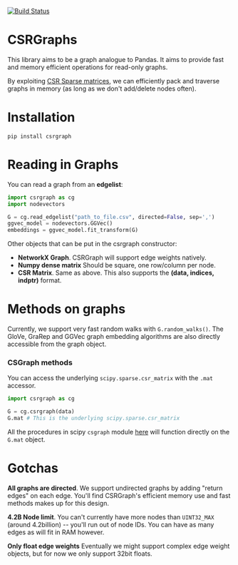 [![Build Status](https://travis-ci.com/VHRanger/CSRGraph.svg?branch=master)](https://travis-ci.com/VHRanger/CSRGraph)


# CSRGraphs

This library aims to be a graph analogue to Pandas. It aims to provide fast and memory efficient operations for read-only graphs.

By exploiting [CSR Sparse matrices](https://en.wikipedia.org/wiki/Sparse_matrix#Compressed_sparse_row_(CSR,_CRS_or_Yale_format)), we can efficiently pack and traverse graphs in memory (as long as we don't add/delete nodes often).

# Installation

`pip install csrgraph`

# Reading in Graphs

You can read a graph from an **edgelist**:

```python
import csrgraph as cg
import nodevectors

G = cg.read_edgelist("path_to_file.csv", directed=False, sep=',')
ggvec_model = nodevectors.GGVec() 
embeddings = ggvec_model.fit_transform(G)
```

Other objects that can be put in the csrgraph constructor:

- **NetworkX Graph**. CSRGraph will support edge weights natively.
- **Numpy dense matrix** Should be square, one row/column per node.
- **CSR Matrix**. Same as above. This also supports the **(data, indices, indptr)** format.

# Methods on graphs

Currently, we support very fast random walks with `G.random_walks()`. The GloVe, GraRep and GGVec graph embedding algorithms are also directly accessible from the graph object.

### CSGraph methods

You can access the underlying `scipy.sparse.csr_matrix` with the `.mat` accessor.

```python
import csrgraph as cg

G = cg.csrgraph(data)
G.mat # This is the underlying scipy.sparse.csr_matrix
```

All the procedures in scipy `csgraph` module [here](https://docs.scipy.org/doc/scipy/reference/sparse.csgraph.html) will function directly on the `G.mat` object.

# Gotchas

**All graphs are directed**. We support undirected graphs by adding "return edges" on each edge. You'll find CSRGraph's efficient memory use and fast methods makes up for this design.

**4.2B Node limit**. You can't currently have more nodes than `UINT32_MAX` (around 4.2billion) -- you'll run out of node IDs. You can have as many edges as will fit in RAM however.

**Only float edge weights** Eventually we might support complex edge weight objects, but for now we only support 32bit floats.

